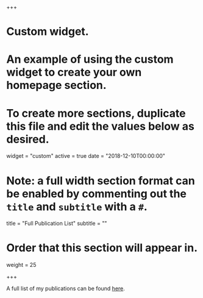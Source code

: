 +++
# Custom widget.
# An example of using the custom widget to create your own homepage section.
# To create more sections, duplicate this file and edit the values below as desired.
widget = "custom"
active = true
date = "2018-12-10T00:00:00"

# Note: a full width section format can be enabled by commenting out the `title` and `subtitle` with a `#`.
title = "Full Publication List"
subtitle = ""

# Order that this section will appear in.
weight = 25

+++

A full list of my publications can be found [here](http://bobkummerfeld.github.io/bob-pubs.html).

